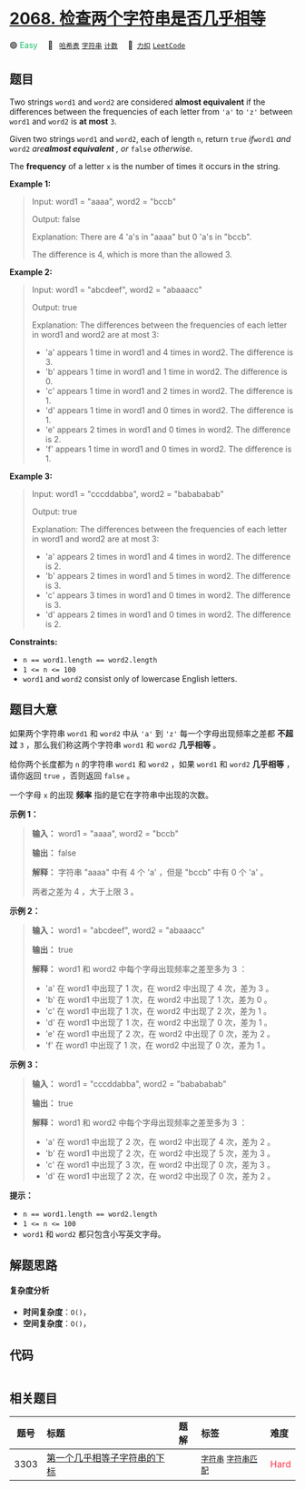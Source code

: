 # [2068. 检查两个字符串是否几乎相等](https://2xiao.github.io/leetcode-js/problem/2068.html)

🟢 <font color=#15bd66>Easy</font>&emsp; 🔖&ensp; [`哈希表`](/tag/hash-table.md) [`字符串`](/tag/string.md) [`计数`](/tag/counting.md)&emsp; 🔗&ensp;[`力扣`](https://leetcode.cn/problems/check-whether-two-strings-are-almost-equivalent) [`LeetCode`](https://leetcode.com/problems/check-whether-two-strings-are-almost-equivalent)

## 题目

Two strings `word1` and `word2` are considered **almost equivalent** if the
differences between the frequencies of each letter from `'a'` to `'z'` between
`word1` and `word2` is **at most** `3`.

Given two strings `word1` and `word2`, each of length `n`, return `true`
_if_`word1` _and_ `word2` _are**almost equivalent** , or_ `false` _otherwise_.

The **frequency** of a letter `x` is the number of times it occurs in the
string.



**Example 1:**

> Input: word1 = "aaaa", word2 = "bccb"
> 
> Output: false
> 
> Explanation: There are 4 'a's in "aaaa" but 0 'a's in "bccb".
> 
> The difference is 4, which is more than the allowed 3.

**Example 2:**

> Input: word1 = "abcdeef", word2 = "abaaacc"
> 
> Output: true
> 
> Explanation: The differences between the frequencies of each letter in word1 and word2 are at most 3:
> - 'a' appears 1 time in word1 and 4 times in word2. The difference is 3.
> - 'b' appears 1 time in word1 and 1 time in word2. The difference is 0.
> - 'c' appears 1 time in word1 and 2 times in word2. The difference is 1.
> - 'd' appears 1 time in word1 and 0 times in word2. The difference is 1.
> - 'e' appears 2 times in word1 and 0 times in word2. The difference is 2.
> - 'f' appears 1 time in word1 and 0 times in word2. The difference is 1.

**Example 3:**

> Input: word1 = "cccddabba", word2 = "babababab"
> 
> Output: true
> 
> Explanation: The differences between the frequencies of each letter in word1 and word2 are at most 3:
> - 'a' appears 2 times in word1 and 4 times in word2. The difference is 2.
> - 'b' appears 2 times in word1 and 5 times in word2. The difference is 3.
> - 'c' appears 3 times in word1 and 0 times in word2. The difference is 3.
> - 'd' appears 2 times in word1 and 0 times in word2. The difference is 2.

**Constraints:**

  * `n == word1.length == word2.length`
  * `1 <= n <= 100`
  * `word1` and `word2` consist only of lowercase English letters.


## 题目大意

如果两个字符串 `word1` 和 `word2` 中从 `'a'` 到 `'z'` 每一个字母出现频率之差都 **不超过**  `3`
，那么我们称这两个字符串 `word1` 和 `word2` **几乎相等**  。

给你两个长度都为 `n` 的字符串 `word1` 和 `word2` ，如果 `word1` 和 `word2` **几乎相等**  ，请你返回
`true` ，否则返回 `false` 。

一个字母 `x` 的出现 **频率**  指的是它在字符串中出现的次数。



**示例 1：**

> 
> 
> 
> 
> 
> **输入：** word1 = "aaaa", word2 = "bccb"
> 
> **输出：** false
> 
> **解释：** 字符串 "aaaa" 中有 4 个 'a' ，但是 "bccb" 中有 0 个 'a' 。
> 
> 两者之差为 4 ，大于上限 3 。
> 
> 

**示例 2：**

> 
> 
> 
> 
> 
> **输入：** word1 = "abcdeef", word2 = "abaaacc"
> 
> **输出：** true
> 
> **解释：** word1 和 word2 中每个字母出现频率之差至多为 3 ：
> - 'a' 在 word1 中出现了 1 次，在 word2 中出现了 4 次，差为 3 。
> - 'b' 在 word1 中出现了 1 次，在 word2 中出现了 1 次，差为 0 。
> - 'c' 在 word1 中出现了 1 次，在 word2 中出现了 2 次，差为 1 。
> - 'd' 在 word1 中出现了 1 次，在 word2 中出现了 0 次，差为 1 。
> - 'e' 在 word1 中出现了 2 次，在 word2 中出现了 0 次，差为 2 。
> - 'f' 在 word1 中出现了 1 次，在 word2 中出现了 0 次，差为 1 。
> 
> 

**示例 3：**

> 
> 
> 
> 
> 
> **输入：** word1 = "cccddabba", word2 = "babababab"
> 
> **输出：** true
> 
> **解释：** word1 和 word2 中每个字母出现频率之差至多为 3 ：
> - 'a' 在 word1 中出现了 2 次，在 word2 中出现了 4 次，差为 2 。
> - 'b' 在 word1 中出现了 2 次，在 word2 中出现了 5 次，差为 3 。
> - 'c' 在 word1 中出现了 3 次，在 word2 中出现了 0 次，差为 3 。
> - 'd' 在 word1 中出现了 2 次，在 word2 中出现了 0 次，差为 2 。
> 
> 



**提示：**

  * `n == word1.length == word2.length`
  * `1 <= n <= 100`
  * `word1` 和 `word2` 都只包含小写英文字母。


## 解题思路

#### 复杂度分析

- **时间复杂度**：`O()`，
- **空间复杂度**：`O()`，

## 代码

```javascript

```

## 相关题目

<!-- prettier-ignore -->
| 题号 | 标题 | 题解 | 标签 | 难度 |
| :------: | :------ | :------: | :------ | :------ |
| 3303 | [第一个几乎相等子字符串的下标](https://leetcode.com/problems/find-the-occurrence-of-first-almost-equal-substring) |  |  [`字符串`](/tag/string.md) [`字符串匹配`](/tag/string-matching.md) | <font color=#ff334b>Hard</font> |